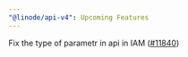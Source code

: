 ```yaml
---
"@linode/api-v4": Upcoming Features
---
```


Fix the type of parametr in api in IAM ([#11840](https://github.com/linode/manager/pull/11840))
